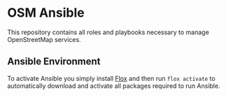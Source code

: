 # OSM Ansible

This repository contains all roles and playbooks necessary to manage
OpenStreetMap services.

## Ansible Environment

To activate Ansible you simply install [Flox](https://flox.dev/) and then run
`flox activate` to automatically download and activate all packages required to
run Ansible.
